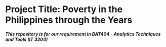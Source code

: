 

# Project Title: Poverty in the Philippines through the Years
***This repository is for our requirement in BAT404 - Analytics Techniques and Tools (IT 3204)***

